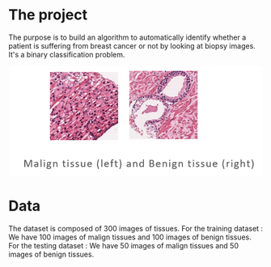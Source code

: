 # The project

The purpose is to build an algorithm to automatically identify whether a patient is suffering from breast cancer or not by looking at biopsy images. It's a binary classification problem.

<p align="center">
  <img src="https://github.com/Anthime-Biau/Image-Recognition-Project/blob/master/images/image1.PNG?raw=true" alt="Image of Tissues"/>
</p>

# Data

The dataset is composed of 300 images of tissues. 
For the training dataset :
We have 100 images of malign tissues and 100 images of benign tissues.
For the testing dataset :
We have 50 images of malign tissues and 50 images of benign tissues. 

